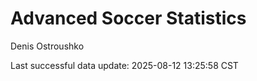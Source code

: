 # Advanced Soccer Statistics
Denis Ostroushko

<!-- gfm -->

Last successful data update: 2025-08-12 13:25:58 CST

